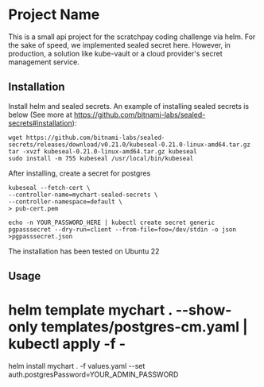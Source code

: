 # Project Name

This is a small api project for the scratchpay coding challenge via helm.
For the sake of speed, we implemented sealed secret here. 
However, in production, a solution like kube-vault or a cloud provider's secret management service.


## Installation
Install helm and sealed secrets. An example of installing sealed secrets is below 
(See more at https://github.com/bitnami-labs/sealed-secrets#installation):
```
wget https://github.com/bitnami-labs/sealed-secrets/releases/download/v0.21.0/kubeseal-0.21.0-linux-amd64.tar.gz
tar -xvzf kubeseal-0.21.0-linux-amd64.tar.gz kubeseal
sudo install -m 755 kubeseal /usr/local/bin/kubeseal
```
After installing, create a secret for postgres
```
kubeseal --fetch-cert \
--controller-name=mychart-sealed-secrets \
--controller-namespace=default \
> pub-cert.pem

echo -n YOUR_PASSWORD_HERE | kubectl create secret generic pgpasssecret --dry-run=client --from-file=foo=/dev/stdin -o json >pgpasssecret.json

```

The installation has been tested on Ubuntu 22


## Usage
# helm template mychart . --show-only templates/postgres-cm.yaml | kubectl apply -f - 
helm install mychart . -f values.yaml  --set auth.postgresPassword=YOUR_ADMIN_PASSWORD